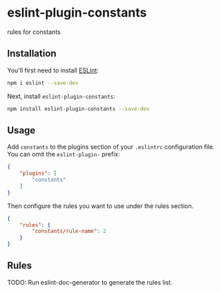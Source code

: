# eslint-plugin-constants

rules for constants

## Installation

You'll first need to install [ESLint](https://eslint.org/):

```sh
npm i eslint --save-dev
```

Next, install `eslint-plugin-constants`:

```sh
npm install eslint-plugin-constants --save-dev
```

## Usage

Add `constants` to the plugins section of your `.eslintrc` configuration file. You can omit the `eslint-plugin-` prefix:

```json
{
    "plugins": [
        "constants"
    ]
}
```


Then configure the rules you want to use under the rules section.

```json
{
    "rules": {
        "constants/rule-name": 2
    }
}
```

## Rules

<!-- begin auto-generated rules list -->
TODO: Run eslint-doc-generator to generate the rules list.
<!-- end auto-generated rules list -->


